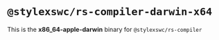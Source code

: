# `@stylexswc/rs-compiler-darwin-x64`

This is the **x86_64-apple-darwin** binary for `@stylexswc/rs-compiler`
